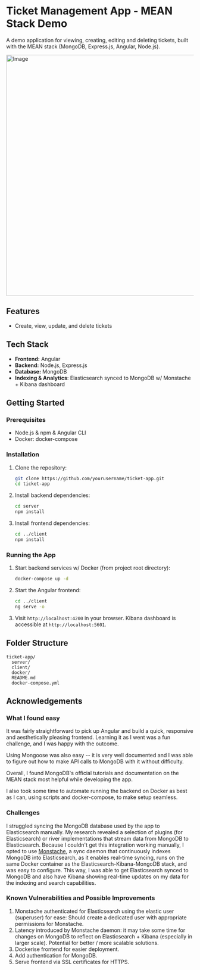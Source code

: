 # Ticket Management App - MEAN Stack Demo

A demo application for viewing, creating, editing and deleting tickets, built with the MEAN stack (MongoDB, Express.js, Angular, Node.js).

<img width="1265" height="647" alt="Image" src="https://github.com/user-attachments/assets/c4541e3b-c4b4-4ccf-8f44-03f2b0374922" />

## Features

- Create, view, update, and delete tickets

## Tech Stack

- **Frontend:** Angular
- **Backend:** Node.js, Express.js
- **Database:** MongoDB
- **Indexing & Analytics**: Elasticsearch synced to MongoDB w/ Monstache  + Kibana dashboard

## Getting Started

### Prerequisites

- Node.js & npm & Angular CLI 
- Docker: docker-compose

### Installation

1. Clone the repository:
    ```bash
    git clone https://github.com/yourusername/ticket-app.git
    cd ticket-app
    ```

2. Install backend dependencies:
    ```bash
    cd server
    npm install
    ```

3. Install frontend dependencies:
    ```bash
    cd ../client
    npm install
    ```

### Running the App

1. Start backend services w/ Docker (from project root directory):
    ```bash
    docker-compose up -d
    ```

2. Start the Angular frontend:
    ```bash
    cd ../client
    ng serve -o
    ```

4. Visit `http://localhost:4200` in your browser. Kibana dashboard is accessible at `http://localhost:5601`.

## Folder Structure

```
ticket-app/
  server/
  client/
  docker/
  README.md
  docker-compose.yml
```
## Acknowledgements
### What I found easy 
It was fairly straightforward to pick up Angular and build a quick, responsive and aesthetically pleasing frontend. Learning it as I went was a fun challenge, and I was happy with the outcome. 

Using Mongoose was also easy -- it is very well documented and I was able to figure out how to make API calls to MongoDB with it without difficulty. 

Overall, I found MongoDB's official tutorials and documentation on the MEAN stack most helpful while developing the app.

I also took some time to automate running the backend on Docker as best as I can, using scripts and docker-compose, to make setup seamless.

### Challenges
I struggled syncing the MongoDB database used by the app to Elasticsearch manually. My research revealed a selection of plugins (for Elasticsearch) or river implementations that stream data from MongoDB to Elasticsearch. Because I couldn't get this integration working manually, I opted to use [Monstache](https://rwynn.github.io/monstache-site/), a sync daemon that continuously indexes MongoDB into Elasticsearch, as it enables real-time syncing, runs on the same Docker container as the Elasticsearch-Kibana-MongoDB stack, and was easy to configure. This way, I was able to get Elasticsearch synced to MongoDB and also have Kibana showing real-time updates on my data for the indexing and search capabilities. 

### Known Vulnerabilities and Possible Improvements

1. Monstache authenticated for Elasticsearch using the elastic user (superuser) for ease: Should create a dedicated user with appropriate permissions for Monstache.
2. Latency introduced by Monstache daemon: it may take some time for changes on MongoDB to reflect on Elasticsearch + Kibana (especially in larger scale). Potential for better / more scalable solutions. 
3.  Dockerise frontend for easier deployment.
4. Add authentication for MongoDB.
5. Serve frontend via SSL certificates for HTTPS.

